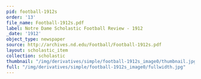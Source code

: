 ```yaml
---
pid: football-1912s
order: '13'
file_name: Football-1912s.pdf
label: Notre Dame Scholastic Football Review - 1912
_date: '1912'
object_type: newspaper
source: http://archives.nd.edu/Football/Football-1912s.pdf
layout: scholastic_item
collection: scholastic
thumbnail: "/img/derivatives/simple/football-1912s_image0/thumbnail.jpg"
full: "/img/derivatives/simple/football-1912s_image0/fullwidth.jpg"
---
```

